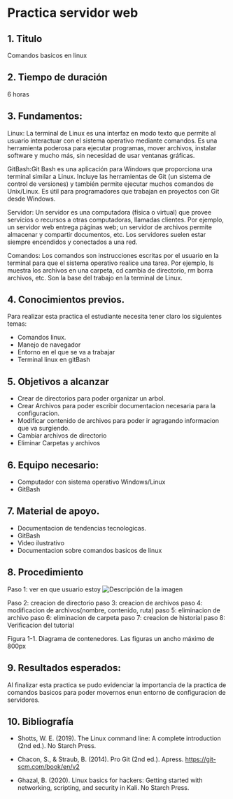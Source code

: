 # Practica servidor web
## 1. Titulo
Comandos basicos en linux 
## 2. Tiempo de duración
6 horas 
## 3. Fundamentos:

Linux: La terminal de Linux es una interfaz en modo texto que permite al usuario interactuar con el sistema operativo mediante comandos. Es una herramienta poderosa para ejecutar programas, mover archivos, instalar software y mucho más, sin necesidad de usar ventanas gráficas.


GitBash:Git Bash es una aplicación para Windows que proporciona una terminal similar a Linux. Incluye las herramientas de Git (un sistema de control de versiones) y también permite ejecutar muchos comandos de Unix/Linux. Es útil para programadores que trabajan en proyectos con Git desde Windows.

Servidor: Un servidor es una computadora (física o virtual) que provee servicios o recursos a otras computadoras, llamadas clientes. Por ejemplo, un servidor web entrega páginas web; un servidor de archivos permite almacenar y compartir documentos, etc. Los servidores suelen estar siempre encendidos y conectados a una red.

Comandos:  Los comandos son instrucciones escritas por el usuario en la terminal para que el sistema operativo realice una tarea. Por ejemplo, ls muestra los archivos en una carpeta, cd cambia de directorio, rm borra archivos, etc. Son la base del trabajo en la terminal de Linux.



## 4. Conocimientos previos.
   
Para realizar esta practica el estudiante necesita tener claro los siguientes temas:
- Comandos linux.
- Manejo de navegador
- Entorno en el que se va a trabajar 
- Terminal linux en gitBash

## 5. Objetivos a alcanzar
   
- Crear de directorios para poder organizar un arbol.
- Crear Archivos para poder escribir documentacion necesaria para la configuracion.
- Modificar contenido de archivos para poder ir agragando informacion que va surgiendo.
- Cambiar archivos de directorio
- Eliminar Carpetas y archivos  
  
## 6. Equipo necesario:
  
- Computador con sistema operativo Windows/Linux
- GitBash

## 7. Material de apoyo.
   
- Documentacion de tendencias tecnologicas.
- GitBash
- Video ilustrativo
- Documentacion sobre comandos basicos de linux
  
## 8. Procedimiento

Paso 1: ver en que usuario estoy ![Descripción de la imagen](images/image1.jpg)


Paso 2: creacion de directorio
paso 3: creacion de archivos
paso 4: modificacion de archivos(nombre, contenido, ruta)
paso 5: eliminacion de archivo
paso 6: eliminacion de carpeta
paso 7: creacion de historial
paso 8: Verificacion del tutorial

Figura 1-1. Diagrama de contenedores.
Las figuras un ancho máximo de 800px

## 9. Resultados esperados:
    
Al finalizar esta practica se pudo evidenciar la importancia de la practica de comandos basicos para poder movernos enun entorno de configuracion de servidores.


## 10. Bibliografía
    
- Shotts, W. E. (2019). The Linux command line: A complete introduction (2nd ed.). No Starch Press.

- Chacon, S., & Straub, B. (2014). Pro Git (2nd ed.). Apress. https://git-scm.com/book/en/v2

- Ghazal, B. (2020). Linux basics for hackers: Getting started with networking, scripting, and security in Kali. No Starch Press.

